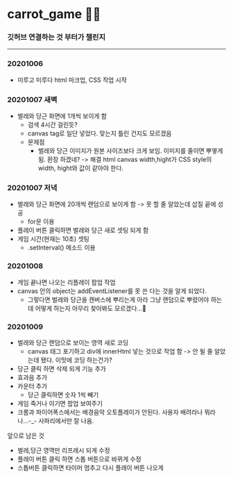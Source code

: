 # carrot_game 🥕🐰

### 깃허브 연결하는 것 부터가 챌린지

---------------------------------------

### 20201006
* 미루고 미루다 html 마크업, CSS 작업 시작

### 20201007 새벽
* 벌레와 당근 화면에 1개씩 보이게 함
  * 검색 4시간 걸린듯?
  * canvas tag로 일단 넣었다. 맞는지 틀린 건지도 모르겠음
  * 문제점
    * 벌레와 당근 이미지가 원본 사이즈보다 크게 보임. 이미지를 줄이면 뿌옇게 됨. 환장 하겠네? -> 해결 html canvas width,hight가 CSS style의 width, hight와 값이 같아야 한다.
    
### 20201007 저녁
* 벌레와 당근 화면에 20개씩 랜덤으로 보이게 함 -> 못 할 줄 알았는데 삽질 끝에 성공
  * for문 이용
* 플레이 버튼 클릭하면 벌레와 당근 새로 셋팅 되게 함
* 게임 시간(현재는 10초) 셋팅
  * .setInterval() 메소드 이용
  
### 20201008
* 게임 끝나면 나오는 리플레이 팝업 작업
* canvas 안의 object는 addEventListener를 못 쓴 다는 것을 알게 되었다.
  * 그렇다면 벌레와 당근을 캔버스에 뿌리는게 아라 그냥 랜덤으로 뿌렸어야 하는데 어떻게 하는지 아무리 찾아봐도 모르겠다...🤯
  
### 20201009
* 벌레와 당근 랜덤으로 보이는 영역 새로 코딩
  * canvas 태그 포기하고 div에 innerHtml 넣는 것으로 작업 함 -> 안 될 줄 알았는데 됐다. 이맛에 코딩 하는건가?
* 당근 클릭 하면 삭제 되게 기능 추가
* 효과음 추가
* 카운터 추가
  * 당근 클릭하면 숫자 1씩 빼기
* 게임 죽거나 이기면 팝업 보여주기
* 크롬과 파이어폭스에서는 배경음악 오토플레이가 안된다. 사용자 배려라나 뭐라나...-_- 사파리에서만 잘 나옴.

앞으로 남은 것
- 벌레,당근 영역만 리프레시 되게 수정
- 플레이 버튼 클릭 하면 스톱 버튼으로 바뀌게 수정
- 스톱버튼 클릭하면 타이머 멈추고 다시 플레이 버튼 나오게
 
